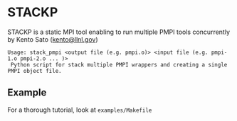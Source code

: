 STACKP
===========================
STACKP is a static MPI tool enabling to run multiple PMPI tools concurrently
by Kento Sato (kento@llnl.gov)

    Usage: stack_pmpi <output file (e.g. pmpi.o)> <input file (e.g. pmpi-1.o pmpi-2.o ... )>
     Python script for stack multiple PMPI wrappers and creating a single PMPI object file.


Example
-----------------------------
For a thorough tutorial, look at `examples/Makefile`


